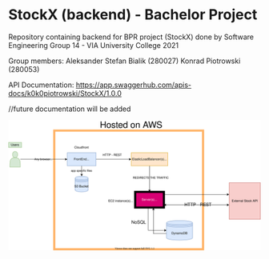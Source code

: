 # StockX (backend) - Bachelor Project

Repository containing backend for BPR project (StockX) done by Software Engineering Group 14 - VIA University College 2021

Group members: 
Aleksander Stefan Bialik (280027)
Konrad Piotrowski (280053)

API Documentation:
https://app.swaggerhub.com/apis-docs/k0k0piotrowski/StockX/1.0.0

//future documentation will be added

![alt text](https://github.com/kokopiotrowski/BPR-Backend/blob/master/systemdiagramforbackrepo.svg?raw=true)
